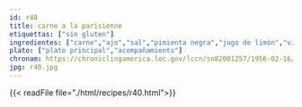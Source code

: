 ```yaml
---
id: r40
title: carne a la parisienne
etiquettas: ["sin gluten"]
ingredientes: ["carne","ajo","sal","pimienta negra","jugo de limón","vinagre de sidra","polvos de chili","orégano","salsa de tomate"]
plato: ["plato principal","acompañamiento"]
chronam: https://chroniclingamerica.loc.gov/lccn/sn82001257/1956-02-16/ed-1/seq-5/
jpg: r40.jpg
---
```


{{< readFile file="./html/recipes/r40.html">}}